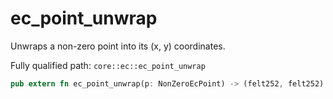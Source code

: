# ec_point_unwrap

Unwraps a non-zero point into its (x, y) coordinates.

Fully qualified path: `core::ec::ec_point_unwrap`

```rust
pub extern fn ec_point_unwrap(p: NonZeroEcPoint) -> (felt252, felt252) nopanic;
```

